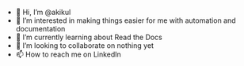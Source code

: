- 👋 Hi, I’m @akikul
- 👀 I’m interested in making things easier for me with automation and documentation 
- 🌱 I’m currently learning about Read the Docs
- 💞️ I’m looking to collaborate on nothing yet
- 📫 How to reach me on LinkedIn

<!---
akikul/akikul is a ✨ special ✨ repository because its `README.md` (this file) appears on your GitHub profile.
You can click the Preview link to take a look at your changes.
--->
